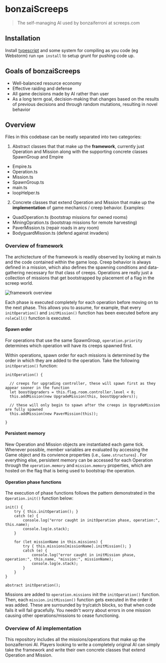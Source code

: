 # bonzaiScreeps
> The self-managing AI used by bonzaiferroni at screeps.com

## Installation
Install [typescript](https://www.npmjs.com/package/typescript) and some system for compiling as you code (eg Webstorm)
run `npm install` to setup grunt for pushing code up.

## Goals of bonzaiScreeps
- Well-balanced resource economy
- Effective raiding and defense
- All game decisions made by AI rather than user
- As a long term goal, decision-making that changes based on the results of previous decisions and through random mutations, resulting in novel behavior

## Overview

Files in this codebase can be neatly separated into two categories: 

1. Abstract classes that that make up the **framework**, currently just Operation and Mission along with the supporting concrete classes SpawnGroup and Empire
  - Empire.ts
  - Operation.ts
  - Mission.ts
  - SpawnGroup.ts
  - main.ts
  - loopHelper.ts
2. Concrete classes that extend Operation and Mission that make up the **implementation** of game mechanics / creep behavior. Examples:
  - QuadOperation.ts (bootstrap missions for owned rooms)
  - MiningOpration.ts (bootstrap missions for remote harvesting)
  - PaverMission.ts (repair roads in any room)
  - BodyguardMission.ts (defend against invaders)

### Overview of framework

The archictecture of the framework is readily observed by looking at main.ts and the code contained within the game loop. Creep behavior is always defined in a mission, which also defines the spawning conditions and data-gathering necessary for that class of creeps. Operations are really just a collection of missions that get bootstrapped by placement of a flag in the screep world.

![framework overview](https://docs.google.com/drawings/d/e/2PACX-1vSkzFgLxP8KvcfnKCgeHYgEsPJpSlX2Q2yB03JKrm7UMcRI5Cwi2ZgKhOJ-7PamRqq8UiIgUk4xHJID/pub?w=960&h=720)

Each phase is executed completely for each operation before moving on to the next phase. This allows you to assume, for example, that every `initOperation()` and `initMission()` function has been executed before any `roleCall()` function is executed.

#### Spawn order

For operations that use the same SpawnGroup, `operation.priority` determines which operation will have its creeps spawned first.

Within operations, spawn order for each missions is determined by the order in which they are added to the operation. Take the following `initOperation()` function:

```
initOperation() {

  // creeps for upgrading controller, these will spawn first as they appear sooner in the function
  let boostUpgraders = this.flag.room.controller.level < 8;
  this.addMission(new UpgradeMission(this, boostUpgraders)); 

  // these will only begin to spawn after the creeps in UpgradeMission are fully spawned
  this.addMission(new PaverMission(this)); 
  
}
```

#### Persistent memory

New Operation and Mission objects are instantiated each game tick. Whenever possible, member variables are evaluated by accessing the Game object and its convience properties (i.e., `Game.structures`) . For everything else, persistent memory can be accessed for each Operation through the `operation.memory` and `mission.memory` properties, which are hosted on the flag that is being used to bootstrap the operation.

#### Operation phase functions 

The execution of phase functions follows the pattern demonstrated in the `Operation.init()` function below:

```
init() {
    try { this.initOperation(); }
    catch (e) {
        console.log("error caught in initOperation phase, operation:", this.name);
        console.log(e.stack);
    }

    for (let missionName in this.missions) {
        try { this.missions[missionName].initMission(); }
        catch (e) {
            console.log("error caught in initMission phase, operation:", this.name, "mission:", missionName);
            console.log(e.stack);
        }
    }
}

abstract initOperation();
```

Missions are added to `operation.missions` init the `initOperation()` function. Then, each `mission.initMission()` function gets executed in the order it was added. These are surrounded by try/catch blocks, so that when code fails it will fail gracefully. You needn't worry about errors in one mission causing other operations/missions to cease functioning.

### Overview of AI implementation

This repository includes all the missions/operations that make up the bonzaiferroni AI. Players looking to write a completely original AI can simply take the framework and write their own concrete classes that extend Operation and Mission. 
